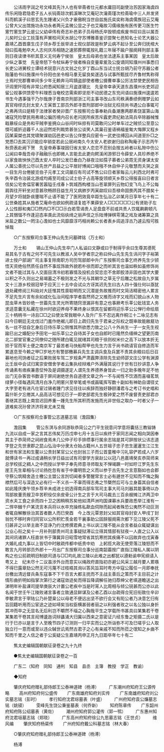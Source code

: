 <!-- { "loadSidebar": true } -->
　　公讳雨字润之号文峰其先汴人也有举斋者仕元都水庸田司副使治苏因家海虞四传乐闲隐君隐君子五人长钝斋琼次鹤溪琳次艾庵玘次瀹斋瑾次检斋瑜中三人并发贤科而鹤溪子曰思玄先生踵诸父兴负才豪傲睨当世自兹施氏奕奕称海虞儒族冠云艾庵公曾大父出馆施功永功永者两元孟微公显之子也艾庵故习儒缘施有医传更习医生竹窻竹窻生梦云是公父幼卓伟有奇志补邑弟子员母杨氏卒毁顿成疾废书叹曰且以属吾儿矣时公业工掞藻有声黉校间天水胡公守苏博雅善鉴识尝聚七邑知名士论艺大器公嘉靖乙酉晋廪生戊子领乡荐壬辰举进士观仪部政是秋梦云病不起讣至公奔归抚棺大恸曰孤黾勉卒大人志何庆吊相随之速邪葬祭辄按礼籍三年屦不踰户服阕拜刑部主事则日夜读律书析其意义无何寿宁侯张　皇太后母弟也坐法逮系主事某因　皇太后故少纵之事觉　先皇帝怒下令杖纵寿宁侯者株自变量辈爰及公旋谪同知濮州州事悉归长吏公进黉校士谭经术锐意兴古文翁之化岁丁酉山东当试士抚台胡乃前守苏器公者贻藩伯书曰施濮州今孙阳也坐令相马羣无留良矣遂选与试事所甄拔尽齐鲁材隽称得士焉时兖郡曹单间多少年无赖奔马鸣镝盗部使者檄公摄曹单事公厉法禁使吏民相告讦闾里阡陌有非常公府悉闻知居三月盗遂寝比　先皇帝幸承天道东昌濮州长吏郊迎留公视事供馈旁午料理悉当奄校恣需索即坚拒不动民德之东兖间语曰施濮州逡逡若书生今遇事强干乃尔哉庚子晋南京刑部浙江司主事寻改山东司秩满奏绩例赠梦云如其官母缪氏封太安人壬寅晋工部员外郎寻晋刑部郎中治狱无枉挠尚书遇公白事辄可之弗再讯曰是精于法律家者癸卯晋广东按察司佥事奉勑兵备潮惠两郡素饶富第山海诸寇凭险孽民用弗靖公徧历境内召长老问民所疾苦斥蠧吏肃纪勑法简兵卒除器械惟戢暴绥众是务和平贼李鉴拥众山谷间时纵掠有司莫敢问公时单车过之贼侦公至意公愞可威折迫暮千人出迎然炬列戟势甚张公谈笑人其巢召鉴语祸福鉴匍大悔罪又程乡囚某渠桀也其党啸聚谋劫囚邑吏以告公佯整兵应密令一武吏往缚囚从间道至扑□之党悉□去其沉识能应卒销变若此公居岭南久今太安人老欲谢归自称陶庵子示志丙午秋赍表赴阙下贺　先皇帝寿事竣因归省太安人恋恋不忍别会按五岭者以私隙中伤公公闻曰幸哉吾母子融融乐也即微人言能去此更向鳄溪闲游邪日令薛安人具珍养绝不以家食故怏怏己酉太安人卒时公发巳垂白乃昼夜泣如孺子慕者公弟霓无资身谋太安人属公善抚公尽以先世产且益之公平居好博闻口哦哦不休自仲子元敬慧而夭哭之哀一目生月台倦披览伯子元孝工文词屡应有司试不售公曰日者家每云儿利西北时弗可失辛酉令治装北游成均甫至司成公试士伯子占高等旋领顺天乡荐公得报喜曰日者言信矣公宅舍偪官署苦嚣隘壬戌春卜筑城西构楼当山苍翠屏列云物幻变飞鸟上不公每肩舆往开轩坐对意甚欣畅顾目益生月又病肺岁丙寅歘叹曰吾禄命固畏丙其不腊矣十月望夕将就卧痰壅喘不止语不能了了医罔效竟卒距生弘治乙卯某月日享年七十有二公世桑姓其从施者艾庵命也欲如例疏请复姓不果薛安人□□□□□□公有贤助子左人公性醇和夷□□然内□不□□示白若雪谒贵人足盘盘不前或共贵人饮辄齁齁顿凡上其悃愊不作逢迎态率类此流俗纨绮之丽声伎之乐陆博弹棋雩蒲之戏及诸筹算之具米盐之数公一罔注心澹如也士风靡靡淳巧相尚赖公长者表乡闾追淳古乃遽云殁可胜悼哉 

　　○广东按察司佥事王仲山先生问墓碑铭（万士和） 

　　万士和 
　　锡山王仲山先生卒门人私谥曰文静或曰于制得乎余曰生尊其德死易其名于古有之何不可先生以教淑人吴中学者宗之称曰仲山先生先生讳问字子裕第进士授户部湖广司主事复除南职方司历驾部郎中升广东按察司佥事乞终养先生少颕悟天资绝俗然质任自然不事炫饰故外貌若朴徐而即之而听其言也温如秩如虽修饰尚文者不能过其与人交面目清冷初若寡情及投机合契恋恋不舍即胶漆非固也其学大要以积之不久则出之易竭蓄之不极则发之不光与其朝华之草无宁后雕之松故自九岁属文十三游乡校弱冠举于应天三十五中会试众方讶其迟先生曰古人四十强仕何以亟犹退处藏修阅三科始对大廷惟其性禀聪明而又沉潜是务故推而时文简洁精密他人累言不足先生片言有余如成化弘治间程序学者翕然师之又推而诗字又戏而幻貌山水人物昆虫草木皆妙绝一世葢先生灵光所寄随窍泄漏非有意之也事厥考乐莘公妣钱宜人务求适意囊无私藏在徐州时欲迎养母不果终身以恨其在留都将迎乐莘公公惮行命绘扇三十柄柄书一诗且□□之曰使汝常我眼中人及升广东不忍远离作桐江十二咏见志有曰今日朝廷无北伐过门羞作绝裾儿即日上疏归先生于君亲之际权之既审故能敝屣功名一丝不挂自乞身后日侍乐莘公侧惟其所欲悉力致之公八十外尚生一子一女先生视踰巳出之婚配分予田宅一如乐莘公之自待其子女也自郎时已隆然负缙绅之望更历南北二部堂官重之同僚仰之随所建白辄见就绪其司粮于徐则权米价之高下以放本折无损于官而军士便之南京军丁最苦者马快船帮甲也先生力言于尚书疏请官自修造而军累遂息至今赖之甲□岁地方有警部檄募兵先生主调兵食及兵罢不责其余粮曰后日召募地也司饷者征之后果败居车驾二岁规条严肃蠧弊涤除先生幼师邵文庄公学有渊源比壬辰中会试归寓崇安僧舍学者云集执经辩难户外满屦其说行于世有日抄讲意人争传诵素有痞疾兼患怔忡及是调摄遂定人谓先生养德养身皆此一归之助多晚年足不他出门无杂客尝书数语于屏间谢绝世务自道德文章之外一不与闻性不饮酒而喜啜茗筑绿萝小径每遇风清月白净几明窻兴至举笔或书或画辄挥写数十副如有神助自谓径丈大字至老有进凡仕宦过锡者踵门求见往往以疾辞而独好静颐潘君与之考订书史唱和篇什昕夕忘倦其人品高洁可想见巳子一即吏部君先生极钟爱之然不废督责吏部君亦善继其志既上南宫迟回养重一踵先生所其积而发施而光非世俗之取办一时者父子一道难矣况孙曾济济将来尤未艾哉 

　　○广东按察司佥事管公志道墓志铭（澹园集） 

　　澹园集 
　　管公东溟与余同游耿恭简公之门平生锐意问学意将囊括三教镕铸九流以自成一家之言其志伟矣万历戊申七月十五日以疾终于家同志闻之相向哭因奉其主于恭简师之祠祔食焉未几公仲子珍手排缵事行属余志铭是其可辞按状公讳志道字登之先世隶郡之昆山弘治中分隶太仓始占籍州人五世祖子忠子忠生暹暹生江江生和世有家法和生鳌以公贵封某官公父也封翁三子而公首童稚中习礼容俨若成人六岁就傅读书一再过成诵稍长学日益出试有司督学方泉赵公以冠八邑嘉靖癸亥恭简师来总学校拔之稠人之中而授以学甲子奉先师意寻师取友不惮竭蹶一时如旴江罗先生东崖王先生辈相与讨论扬扢忽有省于中庸明哲之义而以参于古先生之言意豁如也会郡守蔡公筑精舍造士檄公主盟公言剀切闻者多警醒常言士必有遯世不见知而不悔之胸襟然后可与深造又必有行一不义杀一不辜而得志弗之节槩然后可与立身葢其自信者如此隆庆庚午领乡荐辛未成进士初选得南兵部车驾司主事大司马刘器其能事倚以办驾部故董贡艘卫卒苦积役仅余皮骨公计生之言于大司马裁去三百余艘摊江济两卫中资水夫工食之余而四十卫之困稍稍苏矣他如清芦洲均国课募水兵要政悉举江淮有一二悍卒雠千户某流言本兵将以水卒充操练私歃血伺隙而起闻者殊恐公夷然不动叵测者辄自解散徐治其首者数人而巳癸酉　今上改元覃恩封父如其官母封安人甲戌丁封翁忧不移时奔归同官以公所积贮羡金若干襄事助公固辞服阕需次都下见江陵父死不归甚非之以举主故不显诤乃约沈修撰君典上书以讽江陵不能从会言者益众辄疑谋出公业心衔之矣十一月补刑部贵州司主事疑狱滞讼立得其情部有狱夜一人直之公入以其间讯诸罪人枉直状书于簿冀异日昭雪地常省其饥寒拊其疾痛不以囚故弃也戊寅春大婚礼成九事以上皆切中时敝疏传都中纸贵中劝　上躬揽大政无使旁落江陵怒而不敢言九月转部员外郎十一月出广东按察司佥事分巡南韶葢按广直指江陵私人属以阴构之也公前疏明旧制欲司道与□□均礼故江陵以此难之出都犹以遵勑谕申宪纲请入粤又上　纪未尽十二议虽涉外台而意实以绳政府直指初亦避公风采三越月要人累嗾不得巳露章劾公然无可污蔑不过枝梧其询以答风旨耳时粤方中寇公履任一月即奉抚台檄出清远督兵条东寇事不下千百言大都主抚而不主战主善后之策而不主目前之计情形曲折明如指掌次第行之诸寇敛迹矣而得旨降调解任驰归荐绅父老填道瞻送之出涕明年补盐课司提举庚辰大计置公老疾中当是时宵人比周相与倾公锐甚而公亦以此名闻于世壬午江陵败诸言事者立致通显鲜谋及公者乙酉以台疏得佥宪旧衔致仕辛卯李敏肃言于宰陆公乃补楚臬公以母老不便远出坚不欲行会又有阨公者乃决意乞归有旨回籍听用而公宦途之迹如埽矣当权臣横甚弱者丽之以利强者玫之以名公独以身折其冲而卒之无显名无后利岂不皭然不缁之心胸哉平生之学载所书甚具曰某集若干卷某集若干卷其言闳博逶迤词辩蠭涌大归冀以西来之意密证六经东鲁之矩摄二氏以是行于巳亦以是言于人至晚节四子订测则一归平实而公之所诣弥不可及巳嗟乎公人取独立行一意而或至以违众駴世讥焉然古君子之心有亲戚不知而所莅之氓知之乡曲不知而千里之人信之者于公奚疑公生嘉靖丙申正月九日距卒年七十有二 

　　焦太史编辑国朝献征录卷之九十九终 

　　●焦太史编辑国朝献征录卷之一百 

　　广东二（知府　同知　通判　知县　县丞　主簿　教授　学正　教谕） 

　　◆知府 

　　肇庆府知府赠礼部侍郎王公泰神道碑（杨溥） 
　　广东潮州府知府王公源传略 
　　高州府知府何公盛传 
　　广东南雄府知府刘实传 
　　广东南雄府知府刘公实墓志铭（彭时） 
　　孝行知府沈君琮墓表（叶盛） 
　　广州府知府袁公燫墓志铭（姚镆） 
　　雯峰先生饶公秉鉴墓表（何乔新） 
　　知府陈章传 
　　广东韶州府知府陈公绍墓表（黄佐） 
　　潮州府知府郭公灌传（郭一鹗） 
　　广东惠州知府沈君垣墓志铭（郑晓） 
　　广东高州府知府徐公九思墓志铭（王世贞） 
　　维风编 
　　肇庆知府杨棐传 
　　广州府知府戴公科墓志铭（林大春） 

　　○肇庆府知府赠礼部侍郎王公泰神道碑（杨溥） 

　　杨溥 
